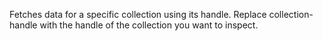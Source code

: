 Fetches data for a specific collection using its handle.
Replace collection-handle with the handle of the collection you want to inspect.
